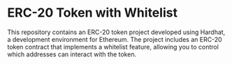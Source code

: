 # ERC-20 Token with Whitelist

This repository contains an ERC-20 token project developed using Hardhat, a development environment for Ethereum. The project includes an ERC-20 token contract that implements a whitelist feature, allowing you to control which addresses can interact with the token.
